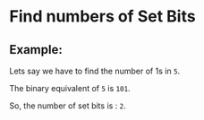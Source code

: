 # Find numbers of Set Bits

## Example:

Lets say we have to find the number of 1s in `5`.

The binary equivalent of `5` is `101`.

So, the number of set bits is : `2`.
